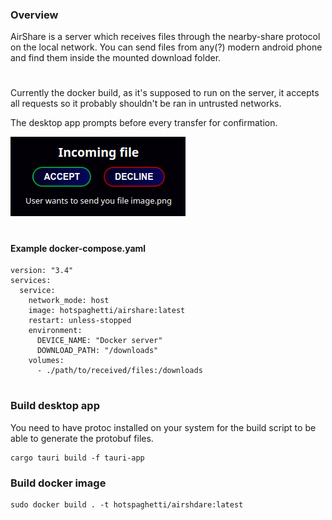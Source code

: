 ### Overview 
AirShare is a server which receives files through the nearby-share protocol on the local network. You can send files from any(?) modern android phone and find them inside the mounted download folder.

# 

Currently the docker build, as it's supposed to run on the server, it accepts all requests so it probably shouldn't be ran in untrusted networks.

The desktop app prompts before every transfer for confirmation.

![User prompt with accept/decline buttons](img/confirmation-prompt.png)

#

#### Example docker-compose.yaml
```
version: "3.4"
services:
  service:
    network_mode: host
    image: hotspaghetti/airshare:latest
    restart: unless-stopped
    environment:
      DEVICE_NAME: "Docker server"
      DOWNLOAD_PATH: "/downloads"
    volumes:
      - ./path/to/received/files:/downloads
```

#

### Build desktop app
You need to have protoc installed on your system for the build script to be able to generate the protobuf files.
```
cargo tauri build -f tauri-app
```

### Build docker image
```
sudo docker build . -t hotspaghetti/airshdare:latest
```
